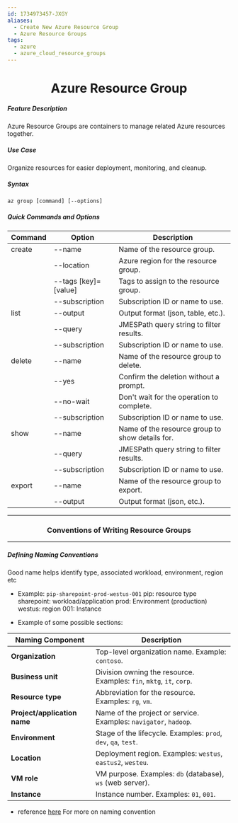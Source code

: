 ```yaml
---
id: 1734973457-JXGY
aliases:
  - Create New Azure Resource Group
  - Azure Resource Groups
tags:
  - azure
  - azure_cloud_resource_groups
---
```


<center>
<h1>Azure Resource Group</h1>
</center>


##### Feature Description
Azure Resource Groups are containers to manage related Azure resources together.

##### Use Case
Organize resources for easier deployment, monitoring, and cleanup.


##### Syntax
`az group [command] [--options]`


##### Quick Commands and Options

| Command  | Option                 | Description                                      |
|----------|-------------------------|--------------------------------------------------|
| create   | --name <name>          | Name of the resource group.                     |
|          | --location <location>  | Azure region for the resource group.            |
|          | --tags [key]=[value]       | Tags to assign to the resource group.           |
|          | --subscription         | Subscription ID or name to use.                 |
| list     | --output <format>      | Output format (json, table, etc.).              |
|          | --query <query>        | JMESPath query string to filter results.        |
|          | --subscription         | Subscription ID or name to use.                 |
| delete   | --name <name>          | Name of the resource group to delete.           |
|          | --yes                  | Confirm the deletion without a prompt.          |
|          | --no-wait              | Don't wait for the operation to complete.       |
|          | --subscription         | Subscription ID or name to use.                 |
| show     | --name <name>          | Name of the resource group to show details for. |
|          | --query <query>        | JMESPath query string to filter results.        |
|          | --subscription         | Subscription ID or name to use.                 |
| export   | --name <name>          | Name of the resource group to export.           |
|          | --output <format>      | Output format (json, etc.).                     |


<center>
  <hr>
  <h3>Conventions of Writing Resource Groups</h3>
  <hr>
</center>

##### Defining Naming Conventions
Good name helps identify type, associated workload, environment, region etc
  - Example: 
      `pip-sharepoint-prod-westus-001`
    pip:        resource type
    sharepoint: workload/application
    prod:       Environment (production)
    westus:     region
    001:        Instance

  - Example of some possible sections:

| Naming Component            | Description                                                              |
|-----------------------------|--------------------------------------------------------------------------|
| **Organization**            | Top-level organization name. Example: `contoso`.                        |
| **Business unit**           | Division owning the resource. Examples: `fin`, `mktg`, `it`, `corp`.    |
| **Resource type**           | Abbreviation for the resource. Examples: `rg`, `vm`.                    |
| **Project/application name**| Name of the project or service. Examples: `navigator`, `hadoop`.         |
| **Environment**             | Stage of the lifecycle. Examples: `prod`, `dev`, `qa`, `test`.          |
| **Location**                | Deployment region. Examples: `westus`, `eastus2`, `westeu`.             |
| **VM role**                 | VM purpose. Examples: `db` (database), `ws` (web server).               |
| **Instance**                | Instance number. Examples: `01`, `001`.                                 |

  - reference [here](https://learn.microsoft.com/en-us/azure/cloud-adoption-framework/ready/azure-best-practices/resource-naming) For more on naming convention

